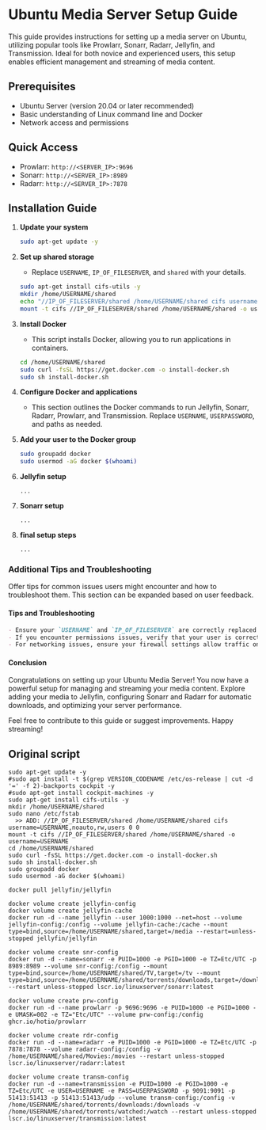 # Ubuntu Media Server Setup Guide

This guide provides instructions for setting up a media server on Ubuntu, utilizing popular tools like Prowlarr, Sonarr, Radarr, Jellyfin, and Transmission. Ideal for both novice and experienced users, this setup enables efficient management and streaming of media content.

## Prerequisites

- Ubuntu Server (version 20.04 or later recommended)
- Basic understanding of Linux command line and Docker
- Network access and permissions

## Quick Access

- Prowlarr: `http://<SERVER_IP>:9696`
- Sonarr: `http://<SERVER_IP>:8989`
- Radarr: `http://<SERVER_IP>:7878`

## Installation Guide

1. **Update your system**

    ```bash
    sudo apt-get update -y
    ```

2. **Set up shared storage**

    - Replace `USERNAME`, `IP_OF_FILESERVER`, and `shared` with your details.

    ```bash
    sudo apt-get install cifs-utils -y
    mkdir /home/USERNAME/shared
    echo "//IP_OF_FILESERVER/shared /home/USERNAME/shared cifs username=USERNAME,noauto,rw,users 0 0" | sudo tee -a /etc/fstab
    mount -t cifs //IP_OF_FILESERVER/shared /home/USERNAME/shared -o username=USERNAME
    ```

3. **Install Docker**

    - This script installs Docker, allowing you to run applications in containers.

    ```bash
    cd /home/USERNAME/shared
    sudo curl -fsSL https://get.docker.com -o install-docker.sh
    sudo sh install-docker.sh
    ```

4. **Configure Docker and applications**

    - This section outlines the Docker commands to run Jellyfin, Sonarr, Radarr, Prowlarr, and Transmission. Replace `USERNAME`, `USERPASSWORD`, and paths as needed.

5. **Add your user to the Docker group**
    ```bash
    sudo groupadd docker
    sudo usermod -aG docker $(whoami)
    ```
    
6. **Jellyfin setup**
    ```
    ...
    ```

7. **Sonarr setup**
    ```
    ...
    ```

8. **final setup steps**
    ```
    ...
    ```

### Additional Tips and Troubleshooting

Offer tips for common issues users might encounter and how to troubleshoot them. This section can be expanded based on user feedback.

#### Tips and Troubleshooting
```markdown
- Ensure your `USERNAME` and `IP_OF_FILESERVER` are correctly replaced throughout the script.
- If you encounter permissions issues, verify that your user is correctly added to the Docker group and that you have logged out and back in for the changes to take effect.
- For networking issues, ensure your firewall settings allow traffic on the necessary ports.
```
#### Conclusion

Congratulations on setting up your Ubuntu Media Server! You now have a powerful setup for managing and streaming your media content. Explore adding your media to Jellyfin, configuring Sonarr and Radarr for automatic downloads, and optimizing your server performance.

Feel free to contribute to this guide or suggest improvements. Happy streaming!

## Original script
```
sudo apt-get update -y
#sudo apt install -t $(grep VERSION_CODENAME /etc/os-release | cut -d '=' -f 2)-backports cockpit -y
#sudo apt-get install cockpit-machines -y
sudo apt-get install cifs-utils -y
mkdir /home/USERNAME/shared
sudo nano /etc/fstab
  >> ADD: //IP_OF_FILESERVER/shared /home/USERNAME/shared cifs username=USERNAME,noauto,rw,users 0 0
mount -t cifs //IP_OF_FILESERVER/shared /home/USERNAME/shared -o username=USERNAME
cd /home/USERNAME/shared
sudo curl -fsSL https://get.docker.com -o install-docker.sh
sudo sh install-docker.sh
sudo groupadd docker
sudo usermod -aG docker $(whoami)

docker pull jellyfin/jellyfin

docker volume create jellyfin-config
docker volume create jellyfin-cache
docker run -d --name jellyfin --user 1000:1000 --net=host --volume jellyfin-config:/config --volume jellyfin-cache:/cache --mount type=bind,source=/home/USERNAME/shared,target=/media --restart=unless-stopped jellyfin/jellyfin

docker volume create snr-config
docker run -d --name=sonarr -e PUID=1000 -e PGID=1000 -e TZ=Etc/UTC -p 8989:8989 --volume snr-config:/config --mount type=bind,source=/home/USERNAME/shared/TV,target=/tv --mount type=bind,source=/home/USERNAME/shared/torrents/downloads,target=/downloads --restart unless-stopped lscr.io/linuxserver/sonarr:latest

docker volume create prw-config
docker run -d --name prowlarr -p 9696:9696 -e PUID=1000 -e PGID=1000 -e UMASK=002 -e TZ="Etc/UTC" --volume prw-config:/config ghcr.io/hotio/prowlarr

docker volume create rdr-config
docker run -d --name=radarr -e PUID=1000 -e PGID=1000 -e TZ=Etc/UTC -p 7878:7878 --volume radarr-config:/config -v /home/USERNAME/shared/Movies:/movies --restart unless-stopped lscr.io/linuxserver/radarr:latest

docker volume create transm-config
docker run -d --name=transmission -e PUID=1000 -e PGID=1000 -e TZ=Etc/UTC -e USER=USERNAME -e PASS=USERPASSWORD -p 9091:9091 -p 51413:51413 -p 51413:51413/udp --volume transm-config:/config -v /home/USERNAME/shared/torrents/downloads:/downloads -v /home/USERNAME/shared/torrents/watched:/watch --restart unless-stopped lscr.io/linuxserver/transmission:latest



```
